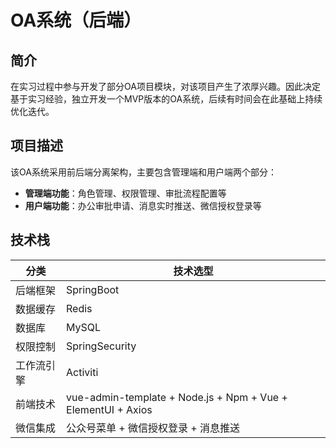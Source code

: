 # OA系统（后端）

## 简介
在实习过程中参与开发了部分OA项目模块，对该项目产生了浓厚兴趣。因此决定基于实习经验，独立开发一个MVP版本的OA系统，后续有时间会在此基础上持续优化迭代。

## 项目描述
该OA系统采用前后端分离架构，主要包含管理端和用户端两个部分：

- **管理端功能**：角色管理、权限管理、审批流程配置等
- **用户端功能**：办公审批申请、消息实时推送、微信授权登录等

## 技术栈
| 分类 | 技术选型 |
|------|----------|
| 后端框架 | SpringBoot |
| 数据缓存 | Redis |
| 数据库 | MySQL |
| 权限控制 | SpringSecurity |
| 工作流引擎 | Activiti |
| 前端技术 | vue-admin-template + Node.js + Npm + Vue + ElementUI + Axios |
| 微信集成 | 公众号菜单 + 微信授权登录 + 消息推送 |
